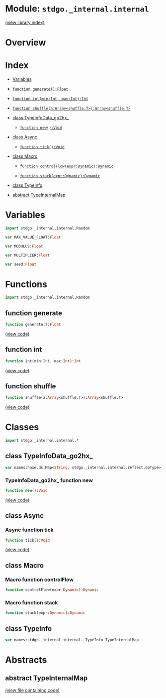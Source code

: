 # Module: `stdgo._internal.internal`

[(view library index)](../../stdgo.md)


# Overview


# Index


- [Variables](<#variables>)

- [`function generate():Float`](<#function-generate>)

- [`function int(min:Int, max:Int):Int`](<#function-int>)

- [`function shuffle(a:Array<shuffle.T>):Array<shuffle.T>`](<#function-shuffle>)

- [class TypeInfoData\_go2hx\_](<#class-typeinfodatago2hx>)

  - [`function new():Void`](<#typeinfodatago2hx-function-new>)

- [class Async](<#class-async>)

  - [`function tick():Void`](<#async-function-tick>)

- [class Macro](<#class-macro>)

  - [`function controlFlow(expr:Dynamic):Dynamic`](<#macro-function-controlflow>)

  - [`function stack(expr:Dynamic):Dynamic`](<#macro-function-stack>)

- [class TypeInfo](<#class-typeinfo>)

- [abstract TypeInternalMap](<#abstract-typeinternalmap>)

# Variables


```haxe
import stdgo._internal.internal.Random
```


```haxe
var MAX_VALUE_FLOAT:Float
```


```haxe
var MODULUS:Float
```


```haxe
var MULTIPLIER:Float
```


```haxe
var seed:Float
```


# Functions


```haxe
import stdgo._internal.internal.Random
```


## function generate


```haxe
function generate():Float
```


[\(view code\)](<./Random.hx#L9>)


## function int


```haxe
function int(min:Int, max:Int):Int
```


[\(view code\)](<./Random.hx#L12>)


## function shuffle


```haxe
function shuffle(a:Array<shuffle.T>):Array<shuffle.T>
```


[\(view code\)](<./Random.hx#L14>)


# Classes


```haxe
import stdgo._internal.internal.*
```


## class TypeInfoData\_go2hx\_


```haxe
var names:haxe.ds.Map<String, stdgo._internal.internal.reflect.GoType>
```


### TypeInfoData\_go2hx\_ function new


```haxe
function new():Void
```


[\(view code\)](<./Macro.macro.hx#L48>)


## class Async


### Async function tick


```haxe
function tick():Void
```


[\(view code\)](<./Async.hx#L4>)


## class Macro


### Macro function controlFlow


```haxe
function controlFlow(expr:Dynamic):Dynamic
```


### Macro function stack


```haxe
function stack(expr:Dynamic):Dynamic
```


## class TypeInfo


```haxe
var names:stdgo._internal.internal._TypeInfo.TypeInternalMap
```


# Abstracts


## abstract TypeInternalMap


[\(view file containing code\)](<./TypeInfo.hx>)


